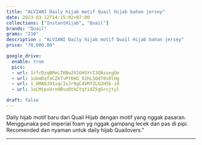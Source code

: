```yaml
---
title: "ALVIANI Daily hijab motif Quail Hijab bahan jersey"
date: 2023-03-12T14:15:02+07:00
collections: ["InstantHijab", "Quail"]
brands: "Quail"
grams: "210"
description : "ALVIANI Daily hijab motif Quail Hijab bahan jersey"
price: "70,000.00"

google_drive:
  enable: true
  pics:
  - url: 1rfrDzqBMeLT6Bw2X1GHSYrI3OAsuxgQo
  - url: 1ukmDqfaCZkTvPt6HG_62hLSQd78s0lHg
  - url: 1_0MAbJ91xqc1sJr9gC4VMfZLQJH5b-iO
  - url: 1eLMipvUrn9BvuDtkCYqYidZ5gGrcjtyl

draft: false
---
```


Daily hijab motif baru dari Quail Hijab dengan motif  yang nggak pasaran. Menggunaka ped imperial foam yg nggak gampang lecek dan pas di pipi. Recomended dan nyaman untuk daily hijab Quailovers."

-----------    
 
